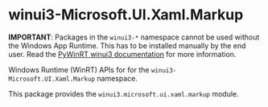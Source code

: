 <!-- warning: Please don't edit this file. It was automatically generated. -->

# winui3-Microsoft.UI.Xaml.Markup

**IMPORTANT**: Packages in the `winui3-*` namespace cannot be used without the
Windows App Runtime. This has to be installed manually by the end user. Read the
[PyWinRT winui3 documentation](https://pywinrt.readthedocs.io/en/latest/api/winui3/index.html)
for more information.

Windows Runtime (WinRT) APIs for for the `winui3-Microsoft.UI.Xaml.Markup` namespace.

This package provides the `winui3.microsoft.ui.xaml.markup` module.
